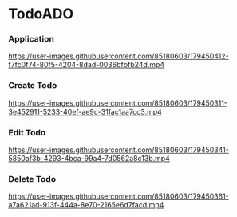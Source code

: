 # TodoADO
### Application

https://user-images.githubusercontent.com/85180603/179450412-f7fc0f74-80f5-4204-8dad-0036bfbfb24d.mp4

### Create Todo

https://user-images.githubusercontent.com/85180603/179450311-3e452911-5233-40ef-ae9c-31fac1aa7cc3.mp4

### Edit Todo

https://user-images.githubusercontent.com/85180603/179450341-5850af3b-4293-4bca-99a4-7d0562a8c13b.mp4

### Delete Todo

https://user-images.githubusercontent.com/85180603/179450361-a7a621ad-913f-444a-8e70-2165e6d7facd.mp4


